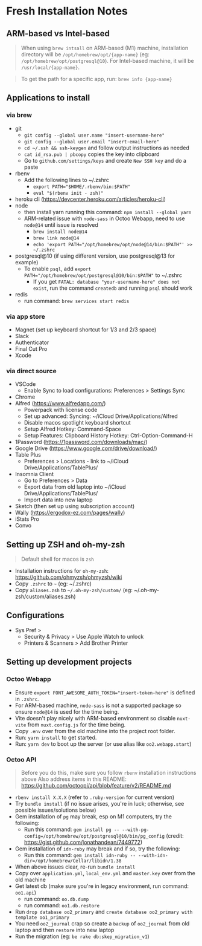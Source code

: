 # Fresh Installation Notes

## ARM-based vs Intel-based

> When using `brew intsall` on ARM-based (M1) machine, installation directory will be `/opt/homebrew/opt/{app-name}` (eg: `/opt/homebrew/opt/postgresql@10`). For Intel-based machine, it will be `/usr/local/{app-name}`. 

> To get the path for a specific app, run: `brew info {app-name}`


## Applications to install

### via brew 
- git
  - `git config --global user.name "insert-username-here"`
  - `git config --global user.email "insert-email-here"`
  - `cd ~/.ssh && ssh-keygen` and follow output instructions as needed
  - `cat id_rsa.pub | pbcopy` copies the key into clipboard
  - Go to `github.com/settings/keys` and create `New SSH key` and do a paste
- rbenv
  - Add the following lines to ~/.zshrc 
    - `export PATH="$HOME/.rbenv/bin:$PATH"`
    - `eval "$(rbenv init - zsh)"`
- heroku cli (https://devcenter.heroku.com/articles/heroku-cli)
- node 
  - then install yarn running this command: `npm install --global yarn`
  - ARM-related issue with `node-sass` in Octoo Webapp, need to use `node@14` until issue is resolved
    - `brew install node@14`
    - `brew link node@14`
    - `echo 'export PATH="/opt/homebrew/opt/node@14/bin:$PATH"' >> ~/.zshrc`
- postgresql@10 (if using different version, use postgresql@13 for example)
  - To enable `psql`, add `export PATH="/opt/homebrew/opt/postgresql@10/bin:$PATH"` to ~/.zshrc
    - If you get `FATAL: database "your-username-here" does not exist`, run the command `createdb` and running `psql` should work
- redis 
  - run command: `brew services start redis`
 
### via app store
- Magnet (set up keyboard shortcut for 1/3 and 2/3 space)
- Slack
- Authenticator 
- Final Cut Pro
- Xcode

### via direct source
- VSCode
  - Enable Sync to load configurations: Preferences > Settings Sync
- Chrome
- Alfred (https://www.alfredapp.com/) 
  - Powerpack with license code
  - Set up advanced: Syncing: ~/iCloud Drive/Applications/Alfred
  - Disable macos spotlight keyboard shortcut
  - Setup Alfred Hotkey: Command-Space
  - Setup Features: Clipboard History Hotkey: Ctrl-Option-Command-H
- 1Password (https://1password.com/downloads/mac/)
- Google Drive (https://www.google.com/drive/download/)
- Table Plus
  - Preferences > Locations - link to ~/iCloud Drive/Applications/TablePlus/
- Insomnia Client
  - Go to Preferences > Data
  - Export data from old laptop into ~/iCloud Drive/Applications/TablePlus/ 
  - Import data into new laptop
- Sketch (then set up using subscription account)
- Wally (https://ergodox-ez.com/pages/wally)
- iStats Pro 
- Convo

## Setting up ZSH and oh-my-zsh 

> Default shell for macos is `zsh`

- Installation instructions for `oh-my-zsh`: https://github.com/ohmyzsh/ohmyzsh/wiki
- Copy `.zshrc` to `~` (eg: ~/.zshrc)
- Copy `aliases.zsh` to `~/.oh-my-zsh/custom/` (eg: ~/.oh-my-zsh/custom/aliases.zsh)

## Configurations

- Sys Pref > 
  - Security & Privacy > Use Apple Watch to unlock
  - Printers & Scanners > Add Brother Printer

## Setting up development projects

### Octoo Webapp
- Ensure `export FONT_AWESOME_AUTH_TOKEN="insert-token-here"` is defined in `.zshrc`.
- For ARM-based machine, `node-sass` is not a supported package so ensure `node@14` is used for the time being.
- Vite doesn't play nicely with ARM-based environment so disable `nuxt-vite` from `nuxt.config.js` for the time being.
- Copy `.env` over from the old machine into the project root folder.
- Run: `yarn install` to get started.
- Run: `yarn dev` to boot up the server (or use alias like `oo2.webapp.start`)
  

### Octoo API
> Before you do this, make sure you follow `rbenv` installation instructions above
> Also address items in this README: https://github.com/octoopi/api/blob/feature/v2/README.md
- `rbenv install X.X.X` (refer to `.ruby-version` for current version)
- Try `bundle install` (if no issue arises, you're in luck; otherwise, see possible issues/solutions below)
- Gem installation of `pg` may break, esp on M1 computers, try the following:
  - Run this command: `gem install pg -- --with-pg-config=/opt/homebrew/opt/postgresql@10/bin/pg_config` (credit: https://gist.github.com/jonathandean/7449772)
- Gem installation of `idn-ruby` may break and if so, try the following: 
  - Run this command: `gem install idn-ruby -- --with-idn-dir=/opt/homebrew/Cellar/libidn/1.38`
- When above issues clear, re-run `bundle install`
- Copy over `application.yml`, `local_env.yml` and `master.key` over from the old machine
- Get latest db (make sure you're in legacy environment, run command: `oo1.api`)
  - run command: `oo.db.dump`
  - run command: `oo1.db.restore`
- Run `drop database oo2_primary` and `create database oo2_primary with template oo1_primary`
- You need `oo2_journal` crap so create a `backup` of `oo2_journal` from old laptop and then `restore` into new laptop
- Run the migration (eg: `be rake db:skep_migration_v1`)

